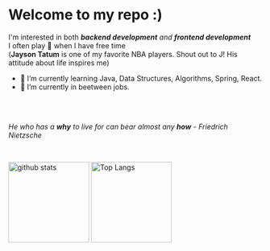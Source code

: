 # Welcome to my repo :)

I'm interested in both ***backend development** and **frontend development***<br>
I often play 🏀 when I have free time<br>
 (**Jayson Tatum** is one of my favorite NBA players. Shout out to J! His attitude about life inspires me)<br>

- 🌱 I’m currently learning Java, Data Structures, Algorithms, Spring, React.
- 🔭 I’m currently in beetween jobs.
<!-- - 👯 I’m looking to collaborate on ... -->
<!-- - 💬 Ask me about ... -->
<!-- - 📫 How to reach me: ... -->
<!-- - ⚡ Moto: ... -->
<br><br>

*He who has a **why** to live for can bear almost any **how** - Friedrich Nietzsche*

<br>
<p align="justify"> 
  <img alt="github stats" height="160px" src="https://github-readme-stats.vercel.app/api?username=gdtknight&hide_title=flase&show_icons=true&include_all_commits=true&count_private=true&hide_border=true&theme=onedark&title_color=446FC1&text_color=f0eee9&icon_color=446FC1" />
  <img alt="Top Langs" height="160px" src="https://github-readme-stats.vercel.app/api/top-langs?username=gdtknight&hide=CSS,HTML&hide_title=true&layout=compact&langs_count=5&hide_border=true&theme=onedark&title_color=5f4b8b&text_color=f0eee9&icon_color=00abc0"/>
</p>
